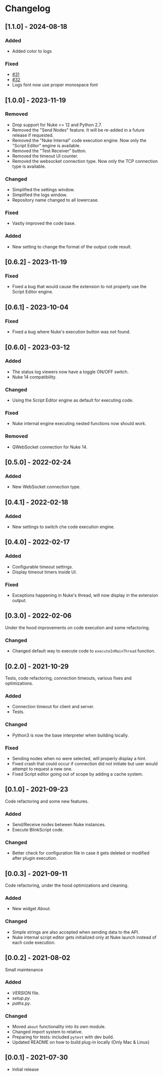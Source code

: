 # Changelog

## [1.1.0] - 2024-08-18

### Added

* Added color to logs

### Fixed

* [#31](https://github.com/sisoe24/nukeserversocket/issues/31)
* [#32](https://github.com/sisoe24/nukeserversocket/issues/32)
* Logs font now use proper monospace font

## [1.0.0] - 2023-11-19

### Removed

* Drop support for Nuke <= 12 and Python 2.7.
* Removed the "Send Nodes" feature. It will be re-added in a future release if requested.
* Removed the "Nuke Internal" code execution engine. Now only the "Script Editor" engine is available.
* Removed the "Test Receiver" button.
* Removed the timeout UI counter.
* Removed the websocket connection type. Now only the TCP connection type is available.

### Changed

* Simplified the settings window.
* Simplified the logs window.
* Repository name changed to all lowercase.

### Fixed

* Vastly improved the code base.

### Added

* New setting to change the format of the output code result.

## [0.6.2] - 2023-11-19

### Fixed

* Fixed a bug that would cause the extension to not properly use the Script Editor engine.

## [0.6.1] - 2023-10-04

### Fixed

* Fixed a bug where Nuke's execution button was not found.

## [0.6.0] - 2023-03-12

### Added

* The status log viewers now have a toggle ON/OFF switch.
* Nuke 14 compatibility.

### Changed

* Using the Script Editor engine as default for executing code.

### Fixed

* Nuke internal engine executing nested functions now should work.

### Removed

* QWebSocket connection for Nuke 14.

## [0.5.0] - 2022-02-24

### Added

* New WebSocket connection type.

## [0.4.1] - 2022-02-18

### Added

* New settings to switch che code execution engine.

## [0.4.0] - 2022-02-17

### Added

* Configurable timeout settings.
* Display timeout timers inside UI.

### Fixed

* Exceptions happening in Nuke's thread, will now display in the extension output.

## [0.3.0] - 2022-02-06

Under the hood improvements on code execution and some refactoring.

### Changed

* Changed default way to execute code to `executeInMainThread` function.

## [0.2.0] - 2021-10-29

Tests, code refactoring, connection timeouts, various fixes and optimizations.

### Added

* Connection timeout for client and server.
* Tests.

### Changed

* Python3 is now the base interpreter when building locally.

### Fixed

* Sending nodes when no were selected, will properly display a hint.
* Fixed crash that could occur if connection did not initiate but user would attempt to request a new one.
* Fixed Script editor going out of scope by adding a cache system.

## [0.1.0] - 2021-09-23

Code refactoring and some new features.

### Added

* Send/Receive nodes between Nuke instances.
* Execute BlinkScript code.

### Changed

* Better check for configuration file in case it gets deleted or modified after plugin execution.

## [0.0.3] - 2021-09-11

Code refactoring, under the hood optimizations and cleaning.

### Added

* New widget _About_.

### Changed

* Simple strings are also accepted when sending data to the API.
* Nuke internal script editor gets initialized only at Nuke launch instead of each code execution.

## [0.0.2] - 2021-08-02

Small maintenance

### Added

* _VERSION_ file.
* _setup.py_.
* _paths.py_.

### Changed

* Moved `about` functionality into its own module.
* Changed import system to relative.
* Preparing for tests: included `pytest` with dev build.
* Updated README on how to build plug-in locally (Only Mac & Linux)

## [0.0.1] - 2021-07-30

* Initial release
